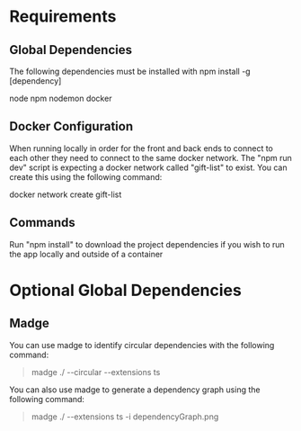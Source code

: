 # Requirements

## Global Dependencies

The following dependencies must be installed with npm install -g [dependency]

node
npm
nodemon
docker

## Docker Configuration

When running locally in order for the front and back ends to connect to each other they need to connect to the same docker network. The "npm run dev" script is expecting a docker network called "gift-list" to exist. You can create this using the following command:

docker network create gift-list

## Commands

Run "npm install" to download the project dependencies if you wish to run the app locally and outside of a container

# Optional Global Dependencies

## Madge

You can use madge to identify circular dependencies with the following command:

> madge ./ --circular --extensions ts

You can also use madge to generate a dependency graph using the following command:

> madge ./ --extensions ts -i dependencyGraph.png

